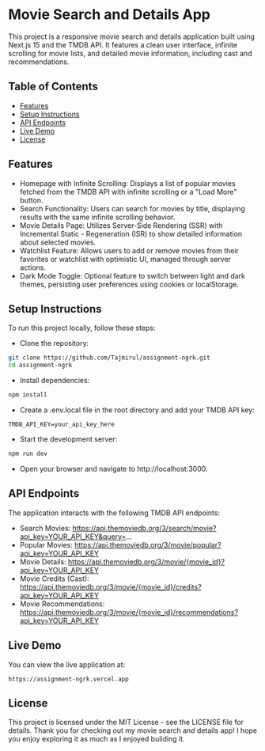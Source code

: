 # Movie Search and Details App

This project is a responsive movie search and details application built using Next.js 15 and the TMDB API. It features a clean user interface, infinite scrolling for movie lists, and detailed movie information, including cast and recommendations.

## Table of Contents

-   [Features](#features)
-   [Setup Instructions](#setup-instructions)
-   [API Endpoints](#api-endpoints)
-   [Live Demo](#live-demo)
-   [License](#license)

## Features

-   Homepage with Infinite Scrolling: Displays a list of popular movies fetched from the TMDB API with infinite scrolling or a "Load More" button.
-   Search Functionality: Users can search for movies by title, displaying results with the same infinite scrolling behavior.
-   Movie Details Page: Utilizes Server-Side Rendering (SSR) with Incremental Static - Regeneration (ISR) to show detailed information about selected movies.
-   Watchlist Feature: Allows users to add or remove movies from their favorites or watchlist with optimistic UI, managed through server actions.
-   Dark Mode Toggle: Optional feature to switch between light and dark themes, persisting user preferences using cookies or localStorage.

## Setup Instructions

To run this project locally, follow these steps:

-   Clone the repository:

```bash
git clone https://github.com/Tajmirul/assignment-ngrk.git
cd assignment-ngrk
```

-   Install dependencies:

```bash
npm install
```

-   Create a .env.local file in the root directory and add your TMDB API key:

```text
TMDB_API_KEY=your_api_key_here
```

-   Start the development server:

```bash
npm run dev
```

-   Open your browser and navigate to http://localhost:3000.

## API Endpoints

The application interacts with the following TMDB API endpoints:

-   Search Movies: https://api.themoviedb.org/3/search/movie?api_key=YOUR_API_KEY&query=...
-   Popular Movies: https://api.themoviedb.org/3/movie/popular?api_key=YOUR_API_KEY
-   Movie Details: https://api.themoviedb.org/3/movie/{movie_id}?api_key=YOUR_API_KEY
-   Movie Credits (Cast): https://api.themoviedb.org/3/movie/{movie_id}/credits?api_key=YOUR_API_KEY
-   Movie Recommendations: https://api.themoviedb.org/3/movie/{movie_id}/recommendations?api_key=YOUR_API_KEY

## Live Demo

You can view the live application at:

```
https://assignment-ngrk.vercel.app
```

## License

This project is licensed under the MIT License - see the LICENSE file for details. Thank you for checking out my movie search and details app! I hope you enjoy exploring it as much as I enjoyed building it.
